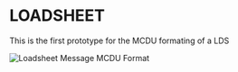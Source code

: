 # LOADSHEET

This is the first prototype for the MCDU formating of a LDS

![Loadsheet Message MCDU Format](https://github.com/EliasDrozd/FlyByWire-Simulation/assets/148970330/07f1660a-9c86-4a8f-899f-1a81f6225890)
